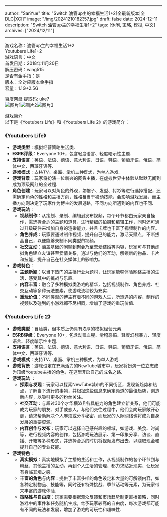
---
author: "SanYue"
title: "Switch 油管up主的幸福生活1+2[全最新版本|全DLC|XCI]"
image: "/img/20241210182357.jpg"
draft: false
date: 2024-12-11
description: "Switch 油管up主的幸福生活1+2"
tags: [休闲, 策略, 模拟, 中文]
archives: ["2024/12/11"]

---

游戏名称：油管up主的幸福生活1+2   
Youtubers Life1+2    
游戏语言：中文  
首发日期：2018年11月20日  
解压密码：wing515  
是否有金手指：是  
版本：全对应版本金手指   
容量：1.1G+2.5G

[百度网盘](https://pan.baidu.com/s/1AcPzP3PMDJpj5ZnbLKC-Pw) 提取码: uke7  
![图片1](/img/saf485.jpg)![图片2](/img/a98e2b.jpg)![图片3](/img/ca6765.jpg)  

游戏简介  
以下是《Youtubers Life》和《Youtubers Life 2》的游戏简介：

### 《Youtubers Life》
- **游戏类型**：模拟经营策略生活类.
- **ESRB评级**：Everyone 10+，包含轻度语言、轻度暗示性主题.
- **支持语言**：英语、法语、德语、意大利语、日语、韩语、葡萄牙语、俄语、简体中文、西班牙语等.
- **游戏模式**：支持TV、桌面、掌机三种模式，为单人游戏.
- **游戏背景**：玩家将扮演一位新兴的网络主播，在虚拟世界中体验从默默无闻到成为顶级网红的全过程.
- **角色创建**：玩家可以对角色的外观，如帽子、发型、衬衫等进行选择搭配，还需确定角色的性格和主播方向，性格相当于被动技能，会影响游戏发展，而主播方向则决定了玩家作为博主的发展道路，不同方向所遇到的内容也不同.
- **游戏玩法**：
    - **视频制作**：从策划、录制、编辑到发布视频，每个环节都由玩家亲自操作，需选择合适的主题和道具，进行精细的拍摄和编辑工作，同时还可通过升级硬件来增加自身的渲染能力，并且卡牌也丰富了视频制作的内容。
    - **角色养成**：玩家要通过制作视频，提升自己的能力，激活天赋点，不断拔高自己，以便能够录制不同类型的视频。
    - **社交互动**：涵盖基础的闲聊到聚会乃至恋爱结婚等内容，玩家可与其他虚拟角色建立友谊甚至爱情关系，通过与他们的互动，解锁新的物品、卡片和技能，提升自己在社交媒体上的影响力。
- **游戏特色**：
    - **主题新颖**：以当下热门的主播行业为题材，让玩家能够体验网络主播的生活，感受其中的挑战与乐趣.
    - **内容丰富**：融合了多种模拟类游戏的精华，包括视频制作、角色养成、社交互动等多种玩法要素，使游戏流程较为充实.
    - **重玩价值**：不同类型的博主有着不同的游戏人生，所遭遇的内容、制作的视频以及碰到的小游戏都不尽相同，增加了游戏的重玩价值.

### 《Youtubers Life 2》
- **游戏类型**：冒险类，但本质上仍具有浓厚的模拟经营元素.
- **ESRB评级**：Everyone 10+，包含动画血腥、滑稽恶搞、轻度幻想暴力、轻度语言、轻度暗示性主题.
- **支持语言**：英语、法语、德语、意大利语、日语、韩语、葡萄牙语、俄语、简体中文、西班牙语等.
- **游戏模式**：支持TV、桌面、掌机三种模式，为单人游戏.
- **游戏背景**：游戏设定在充满活力的NewTube城市中，玩家将扮演一位立志成为顶级Youtube主播的角色，在这里开启自己的成名之路.
- **游戏玩法** ：
    - **探索与发现**：玩家可以探索NewTube城市的不同街区，发现新趋势和热点，了解当下流行的事物，并根据这些信息来确定频道的最佳趋势，创造新内容，以吸引更多的粉丝关注。
    - **社交互动**：与超过30个才华横溢且各具魅力的角色建立新关系，他们可能成为玩家的朋友、对手或恋人。与他们交往过程中，他们会向玩家敞开心扉，请求帮助解决个人麻烦或分享秘密，而玩家的人际网络也将成为自身发展的重要资源。
    - **内容创作与发布**：玩家可以选择自己感兴趣的领域，如游戏、美食、时尚等，进行视频内容的创作，包括游戏玩法展示、第一印象分享、访谈、直播、开箱等多种形式，并选择合适的时机将视频发布出去，以赚取现金和提升自己的专业技能。
- **游戏特色**：
    - **真实模拟**：真实地模拟了主播的生活和工作，从视频制作的各个环节到与粉丝、其他主播的互动，再到个人生活的管理，都力求贴近现实，让玩家有身临其境之感.
    - **丰富的角色与内容**：提供了丰富多样的角色设定和大量的可解锁内容，如各种定制物品、技能等，同时还有特殊挑战、季节活动等元素，为玩家带来丰富的游戏体验.
    - **策略性与自由度**：玩家需要根据观众反馈和市场趋势制定直播策略，同时游戏中的事件和任务随机生成，给予玩家较高的自由度，每次游戏都可能有不同的玩法和发展，增加了游戏的可玩性和趣味性.
 

